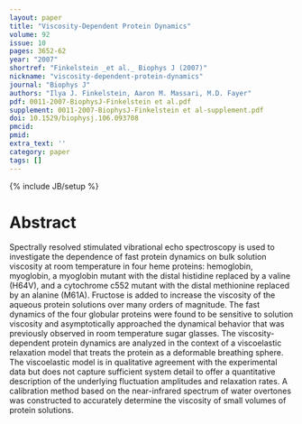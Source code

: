 ```yaml
---
layout: paper
title: "Viscosity-Dependent Protein Dynamics"
volume: 92
issue: 10
pages: 3652-62
year: "2007"
shortref: "Finkelstein _et al._ Biophys J (2007)"
nickname: "viscosity-dependent-protein-dynamics"
journal: "Biophys J"
authors: "Ilya J. Finkelstein, Aaron M. Massari, M.D. Fayer"
pdf: 0011-2007-BiophysJ-Finkelstein et al.pdf
supplement: 0011-2007-BiophysJ-Finkelstein et al-supplement.pdf
doi: 10.1529/biophysj.106.093708
pmcid:
pmid:
extra_text: ''
category: paper
tags: []
---
```

{% include JB/setup %}

# Abstract

Spectrally resolved stimulated vibrational echo spectroscopy is used to investigate the dependence of fast protein dynamics on bulk solution viscosity at room temperature in four heme proteins: hemoglobin, myoglobin, a myoglobin mutant with the distal histidine replaced by a valine (H64V), and a cytochrome c552 mutant with the distal methionine replaced by an alanine (M61A). Fructose is added to increase the viscosity of the aqueous protein solutions over many orders of magnitude. The fast dynamics of the four globular proteins were found to be sensitive to solution viscosity and asymptotically approached the dynamical behavior that was previously observed in room temperature sugar glasses. The viscosity-dependent protein dynamics are analyzed in the context of a viscoelastic relaxation model that treats the protein as a deformable breathing sphere. The viscoelastic model is in qualitative agreement with the experimental data but does not capture sufficient system detail to offer a quantitative description of the underlying fluctuation amplitudes and relaxation rates. A calibration method based on the near-infrared spectrum of water overtones was constructed to accurately determine the viscosity of small volumes of protein solutions.
